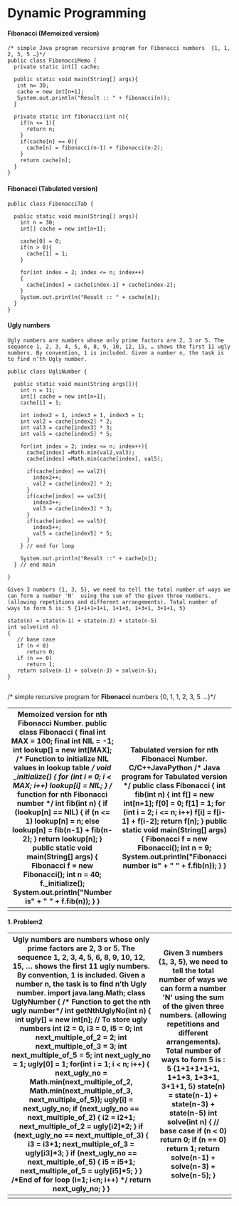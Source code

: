# Dynamic Programming

#### Fibonacci (Memoized version)

```
/* simple Java program recursive program for Fibonacci numbers  {1, 1, 2, 3, 5 …}*/
public class FibonacciMemo {
  private static int[] cache;
  
  public static void main(String[] args){
   int n= 30;
   cache = new int[n+1];
   System.out.println("Result :: " + fibonacci(n));
  }
  
  private static int fibonacci(int n){
    if(n <= 1){
      return n;
    }
    if(cache[n] == 0){
      cache[n] = fibonacci(n-1) + fibonacci(n-2);
    }
    return cache[n]; 
  }
}

```

#### Fibonacci (Tabulated version)

```
public class FibonacciTab {
  
  public static void main(String[] args){
    int n = 30;
    int[] cache = new int[n+1];
    
    cache[0] = 0;
    if(n > 0){
      cache[1] = 1;
    }
    
    for(int index = 2; index <= n; index++)
    {
      cache[index] = cache[index-1] + cache[index-2]; 
    }
    System.out.println("Result :: " + cache[n]);
  }
}
```

#### Ugly numbers

```
Ugly numbers are numbers whose only prime factors are 2, 3 or 5. The sequence 1, 2, 3, 4, 5, 6, 8, 9, 10, 12, 15, … shows the first 11 ugly numbers. By convention, 1 is included. Given a number n, the task is to find n’th Ugly number.

public class UgliNumber {
  
  public static void main(String args[]){
    int n = 11;
    int[] cache = new int[n+1];
    cache[1] = 1;

	int index2 = 1, index3 = 1, index5 = 1;
    int val2 = cache[index2] * 2;
    int val3 = cache[index3] * 3;
    int val5 = cache[index5] * 5;
    
    for(int index = 2; index <= n; index++){
      cache[index] =Math.min(val2,val3); 
      cache[index] =Math.min(cache[index], val5);
   
      if(cache[index] == val2){
        index2++;
        val2 = cache[index2] * 2;
      }
      if(cache[index] == val3){
        index3++;
        val3 = cache[index3] * 3;
      }
      if(cache[index] == val5){
        index5++;
        val5 = cache[index5] * 5;
      }
    } // end for loop
    
    System.out.println("Result ::" + cache[n]);
  } // end main
  
}
```

```
Given 3 numbers {1, 3, 5}, we need to tell the total number of ways we can form a number 'N'  using the sum of the given three numbers. (allowing repetitions and different arrangements). Total number of ways to form 5 is: 5 {1+1+1+1+1, 1+1+3, 1+3+1, 3+1+1, 5}

state(n) = state(n-1) + state(n-3) + state(n-5)
int solve(int n)
{ 
   // base case
   if (n < 0) 
      return 0;
   if (n == 0)  
      return 1;  
   return solve(n-1) + solve(n-3) + solve(n-5);
}   
```

## 





/* simple recursive program for **Fibonacci** numbers  {0, 1, 1, 2, 3, 5 …}*/

| Memoized version for nth Fibonacci Number.     public class Fibonacci  {   final int MAX = 100;   final int NIL = -1;   int lookup[] = new  int[MAX];      /* Function to initialize  NIL values in lookup table */   void _initialize()   {    for (int i = 0; i <  MAX; i++)      lookup[i] = NIL;   }      /* function for nth  Fibonacci number */   int fib(int n)   {    if (lookup[n] == NIL)    {     if (n <= 1)       lookup[n] = n;     else       lookup[n] =  fib(n-1) + fib(n-2);    }    return lookup[n];   }      public static void  main(String[] args)   {    Fibonacci f = new  Fibonacci();    int n = 40;    f._initialize();      System.out.println("Number is" + " " + f.fib(n));   }   } | Tabulated version for nth Fibonacci Number.     C/C++JavaPython  /* Java program for Tabulated version */  public class Fibonacci  {   int fib(int n)   {    int f[] = new int[n+1];    f[0] = 0;    f[1] = 1;    for (int i = 2; i <=  n; i++)       f[i] = f[i-1] +  f[i-2];    return f[n];   }      public static void  main(String[] args)   {    Fibonacci f = new  Fibonacci();    int n = 9;      System.out.println("Fibonacci number is" + " " +  f.fib(n));   }     } |
| ------------------------------------------------------------ | ------------------------------------------------------------ |
|                                                              |                                                              |

 

**1. Problem2**

| **Ugly numbers** are numbers whose only prime factors are 2, 3 or 5. The sequence  1, 2, 3, 4, 5, 6, 8, 9, 10, 12, 15, … shows the first 11 ugly numbers. By  convention, 1 is included. Given a number n, the task is to find n’th Ugly  number.     import java.lang.Math;     class UglyNumber  {    /* Function to get the  nth ugly number*/    int getNthUglyNo(int n)    {      int ugly[] = new  int[n]; // To store ugly numbers      int i2 = 0, i3 = 0,  i5 = 0;      int  next_multiple_of_2 = 2;      int  next_multiple_of_3 = 3;      int  next_multiple_of_5 = 5;      int next_ugly_no =  1;             ugly[0] = 1;       for(int i = 1; i  < n; i++)      {        next_ugly_no =  Math.min(next_multiple_of_2,                   Math.min(next_multiple_of_3,                        next_multiple_of_5));                 ugly[i] =  next_ugly_no;        if (next_ugly_no  == next_multiple_of_2)        {          i2 = i2+1;           next_multiple_of_2 = ugly[i2]*2;        }        if (next_ugly_no  == next_multiple_of_3)        {          i3 = i3+1;           next_multiple_of_3 = ugly[i3]*3;        }        if (next_ugly_no  == next_multiple_of_5)        {          i5 = i5+1;           next_multiple_of_5 = ugly[i5]*5;        }      } /*End of for loop  (i=1; i<n; i++) */      return next_ugly_no;    }   } | Given 3 numbers {1, 3, 5}, we need to tell the total number of  ways we can form a number 'N' using  the sum of the given three numbers. (allowing repetitions and different  arrangements).  Total number of ways to form 5 is : 5 {1+1+1+1+1, 1+1+3,   1+3+1, 3+1+1, 5}     state(n) = state(n-1) + state(n-3) + state(n-5)     int solve(int n)  {     // base case    if (n < 0)      return 0;    if (n == 0)      return 1;        return solve(n-1) +  solve(n-3) + solve(n-5);  } |
| ------------------------------------------------------------ | ------------------------------------------------------------ |
|                                                              |                                                              |

 
